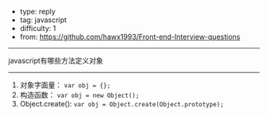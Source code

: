 
- type: reply
- tag: javascript
- difficulty:  1
- from: https://github.com/hawx1993/Front-end-Interview-questions

--------

javascript有哪些方法定义对象

---------


1. 对象字面量： `var obj = {};`
2. 构造函数： `var obj = new Object();`
3. Object.create(): `var obj = Object.create(Object.prototype);`

